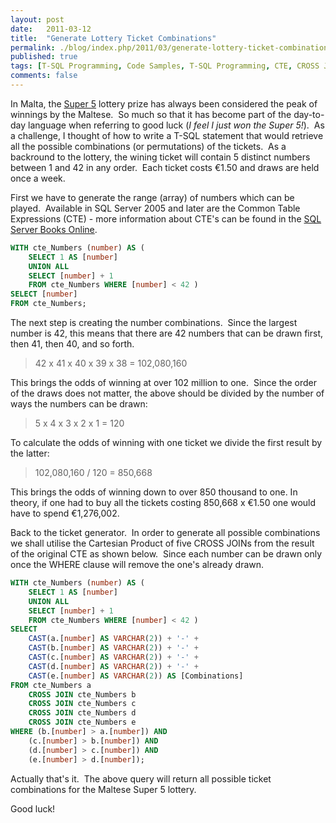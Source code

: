 ```yaml
---
layout: post
date:   2011-03-12
title:  "Generate Lottery Ticket Combinations"
permalink: ./blog/index.php/2011/03/generate-lottery-ticket-combinations/
published: true
tags: [T-SQL Programming, Code Samples, T-SQL Programming, CTE, CROSS JOIN, Permutations, Combinations, SQL Server]
comments: false
---
```

In Malta, the [Super 5](http://www.maltco.com/super/) lottery prize has always been considered the peak of winnings by the Maltese.  So much so that it has become part of the day-to-day language when referring to good luck (_I feel I just won the Super 5!_).  As a challenge, I thought of how to write a T-SQL statement that would retrieve all the possible combinations (or permutations) of the tickets.  As a backround to the lottery, the wining ticket will contain 5 distinct numbers between 1 and 42 in any order.  Each ticket costs €1.50 and draws are held once a week.

First we have to generate the range (array) of numbers which can be played.  Available in SQL Server 2005 and later are the Common Table Expressions (CTE) - more information about CTE's can be found in the [SQL Server Books Online](http://msdn.microsoft.com/en-us/library/ms130214.aspx).

``` sql
WITH cte_Numbers (number) AS (
    SELECT 1 AS [number]
    UNION ALL
    SELECT [number] + 1
    FROM cte_Numbers WHERE [number] < 42 )
SELECT [number]
FROM cte_Numbers;
```

The next step is creating the number combinations.  Since the largest number is 42, this means that there are 42 numbers that can be drawn first, then 41, then 40, and so forth.

> 42 x 41 x 40 x 39 x 38 = 102,080,160

This brings the odds of winning at over 102 million to one.  Since the order of the draws does not matter, the above should be divided by the number of ways the numbers can be drawn:

> 5 x 4 x 3 x 2 x 1 = 120

To calculate the odds of winning with one ticket we divide the first result by the latter:

> 102,080,160 / 120 = 850,668

This brings the odds of winning down to over 850 thousand to one. In theory, if one had to buy all the tickets costing 850,668 x €1.50 one would have to spend €1,276,002.

Back to the ticket generator.  In order to generate all possible combinations we shall utilise the Cartesian Product of five CROSS JOINs from the result of the original CTE as shown below.  Since each number can be drawn only once the WHERE clause will remove the one's already drawn.

``` sql
WITH cte_Numbers (number) AS (
    SELECT 1 AS [number]
    UNION ALL
    SELECT [number] + 1
    FROM cte_Numbers WHERE [number] < 42 )
SELECT
    CAST(a.[number] AS VARCHAR(2)) + '-' +
    CAST(b.[number] AS VARCHAR(2)) + '-' +
    CAST(c.[number] AS VARCHAR(2)) + '-' +
    CAST(d.[number] AS VARCHAR(2)) + '-' +
    CAST(e.[number] AS VARCHAR(2)) AS [Combinations]
FROM cte_Numbers a
    CROSS JOIN cte_Numbers b
    CROSS JOIN cte_Numbers c
    CROSS JOIN cte_Numbers d
    CROSS JOIN cte_Numbers e
WHERE (b.[number] > a.[number]) AND
    (c.[number] > b.[number]) AND
    (d.[number] > c.[number]) AND
    (e.[number] > d.[number]);
```

Actually that's it.  The above query will return all possible ticket combinations for the Maltese Super 5 lottery.

Good luck!
